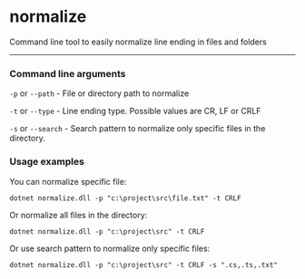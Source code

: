 # normalize
Command line tool to easily normalize line ending in files and folders

------------


### Command line arguments

`-p` or `--path` - File or directory path to normalize

`-t` or `--type` - Line ending type. Possible values are CR, LF or CRLF 

`-s` or `--search` - Search pattern to normalize only specific files in the directory. 


### Usage examples

You can normalize specific file:
```
dotnet normalize.dll -p "c:\project\src\file.txt" -t CRLF
```

Or normalize all files in the directory:
```
dotnet normalize.dll -p "c:\project\src" -t CRLF
```

Or use search pattern to normalize only specific files: 
```
dotnet normalize.dll -p "c:\project\src" -t CRLF -s ".cs,.ts,.txt"
```

